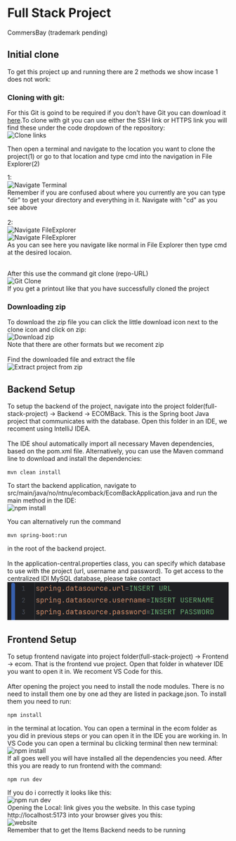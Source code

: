 # Full Stack Project
CommersBay (trademark pending)

## Initial clone
To get this project up and running there are 2 methods we show incase 1 does not work:<br>
### Cloning with git:
For this Git is goind to be required if you don't have Git you can download it [here](https://git-scm.com/downloads).To clone with git you can use either the SSH link or HTTPS link you will find these under the code dropdown of the repository:<br>
![Clone links](./readmeImages/cloneLinks.png)
<br>

Then open a terminal and navigate to the location you want to clone the project(1) or go to that location and type cmd into the navigation in File Explorer(2)

1:<br>
![Navigate Terminal](./readmeImages/navigateTerminal.png)<br>
Remember if you are confused about where you currently are you can type "dir" to get your directory and everything in it. Navigate with "cd" as you see above
<br>
<br>
2:<br>
![Navigate FileExplorer](./readmeImages/navigateFileExplorer.png)<br>
![Navigate FileExplorer](./readmeImages/typeCMD.png)<br>
As you can see here you navigate like normal in File Explorer then type cmd at the desired locaion.
<br>
<br>

After this use the command git clone (repo-URL)<br>
![Git Clone](./readmeImages/gitClone.png)<br>
If you get a printout like that you have successfully cloned the project

### Downloading zip
To download the zip file you can click the little download icon next to the clone icon and click on zip:<br>
![Download zip](./readmeImages/downloadZip.png)<br>
Note that there are other formats but we recoment zip
<br>
<br>
Find the downloaded file and extract the file<br>
![Extract project from zip](./readmeImages/extractZip.png)<br>

## Backend Setup
To setup the backend of the project, navigate into the project folder(full-stack-project) -> Backend -> ECOMBack. This is the Spring boot Java project that communicates with the database. Open this folder in an IDE, we recoment using IntelliJ IDEA.
<br><br>
The IDE shoul automatically import all necessary Maven dependencies, based on the pom.xml file. Alternatively, you can use the Maven command line to download and install the dependencies:
 ```
 mvn clean install
 ```
To start the backend application, navigate to src/main/java/no/ntnu/ecomback/EcomBackApplication.java and run the main method in the IDE:<br>
![npm install](./readmeImages/runBackend.png)<br>

You can alternatively run the command 
 ``` 
 mvn spring-boot:run
 ```
 in the root of the backend project.
<br><br>
In the application-central.properties class, you can specify which database to use with the project (url, username and password). To get access to the centralized IDI MySQL database, please take contact
![application-central.properties](./readmeImages/applicationPropertiesCentral.png)<br>


## Frontend Setup
To setup frontend navigate into project folder(full-stack-project) -> Frontend -> ecom. That is the frontend vue project. Open that folder in whatever IDE you want to open it in. We recoment VS Code for this.
<br><br>
After opening the project you need to install the node modules. There is no need to install them one by one ad they are listed in package.json. To install them you need to run:
 ```
 npm install
 ```
in the terminal at location. You can open a terminal in the ecom folder as you did in previous steps or you can open it in the IDE you are working in. In VS Code you can open a terminal bu clicking terminal then new terminal:<br>
![npm install](./readmeImages/npmInstall.png)<br>
If all goes well you will have installed all the dependencies you need. After this you are ready to run frontend with the command:
```
npm run dev
```
If you do i correctly it looks like this:<br>
![npm run dev](./readmeImages/npmRunDev.png)<br>
Opening the Local: link gives you the website. In this case typing http://localhost:5173 into your browser gives you this:<br>
![website](./readmeImages/websiteView.png)<br>
Remember that to get the Items Backend needs to be running




<!-- ## Authors and acknowledgment
Show your appreciation to those who have contributed to the project.
- [Edvard Sørby](https://gitlab.stud.idi.ntnu.no/edvarso)
- [Jonatan André Vevang](https://gitlab.stud.idi.ntnu.no/jonatanv)
- [Karo Faraidoun Mahmoud](https://gitlab.stud.idi.ntnu.no/karofm)
- [Manish Mannivannan](https://gitlab.stud.idi.ntnu.no/manishma)

## Project status
If you have run out of energy or time for your project, put a note at the top of the README saying that development has slowed down or stopped completely. Someone may choose to fork your project or volunteer to step in as a maintainer or owner, allowing your project to keep going. You can also make an explicit request for maintainers. -->
